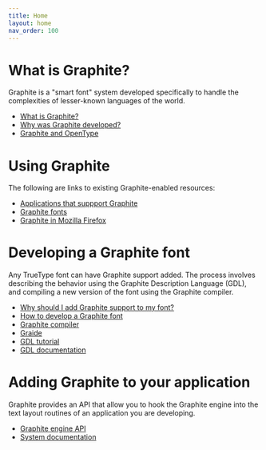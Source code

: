 ```yaml
---
title: Home
layout: home
nav_order: 100
---
```


# What is Graphite?

Graphite is a "smart font" system developed specifically to handle the complexities of lesser-known languages of the world.

* [What is Graphite?](graphite_about)
* [Why was Graphite developed?](graphite_aboutWhy)
* [Graphite and OpenType](graphite_aboutOT)

# Using Graphite

The following are links to existing Graphite-enabled resources:

* [Applications that suppport Graphite](graphite_apps)
* [Graphite fonts](graphite_fonts)
* [Graphite in Mozilla Firefox](graphite_firefox)

# Developing a Graphite font

Any TrueType font can have Graphite support added. The process involves describing the behavior using the Graphite Description Language (GDL), and compiling a new version of the font using the Graphite compiler.

* [Why should I add Graphite support to my font?](graphite_about#why-should-i-add-graphite-to-my-font)
* [How to develop a Graphite font](graphite_devFont)
* [Graphite compiler](graphite_devFont#compiler)
* [Graide](graide)
* [GDL tutorial](graphite_devFont#tutorial)
* [GDL documentation](graphite_devFont#fontDev)

# Adding Graphite to your application

Graphite provides an API that allow you to hook the Graphite engine into the text layout routines of an application you are developing.

* [Graphite engine API](graphite_devApp)
* [System documentation](graphite_devApp)


[Just the Docs]: https://just-the-docs.github.io/just-the-docs/
[GitHub Pages]: https://docs.github.com/en/pages
[README]: https://github.com/just-the-docs/just-the-docs-template/blob/main/README.md
[Jekyll]: https://jekyllrb.com
[GitHub Pages / Actions workflow]: https://github.blog/changelog/2022-07-27-github-pages-custom-github-actions-workflows-beta/
[use this template]: https://github.com/just-the-docs/just-the-docs-template/generate
